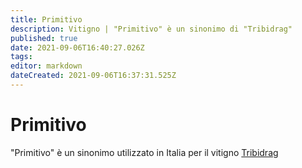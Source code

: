 ```yaml
---
title: Primitivo
description: Vitigno | "Primitivo" è un sinonimo di "Tribidrag"
published: true
date: 2021-09-06T16:40:27.026Z
tags: 
editor: markdown
dateCreated: 2021-09-06T16:37:31.525Z
---
```


# Primitivo
"Primitivo" è un sinonimo utilizzato in Italia per il vitigno [Tribidrag](/vitigni/Croazia/bacca-nera/tribidrag)